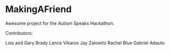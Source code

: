 MakingAFriend
=============

Awesome project for the Autism Speaks Hackathon.


Contributors: 
    
Lois and Gary Brady
Lance Vikaros
Jay Zalowitz 
Rachel Blue 
Gabriel Adauto
